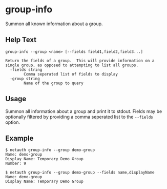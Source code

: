 # group-info

Summon all known information about a group.

## Help Text

```
group-info --group <name> [--fields field1,field2,field3...]

Return the fields of a group.  This will provide information on a
single group, as opposed to attempting to list all groups.
  -fields string
        Comma seperated list of fields to display
  -group string
        Name of the group to query
```

## Usage

Summon all information about a group and print it to stdout.  Fields
may be optionally filtered by providing a comma seperated list to the
`--fields` option.

## Example

```shell
$ netauth group-info --group demo-group
Name: demo-group
Display Name: Temporary Demo Group
Number: 9

$ netauth group-info --group demo-group --fields name,displayName
Name: demo-group
Display Name: Temporary Demo Group
```
